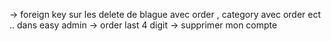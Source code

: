 -> foreign key sur les delete de blague avec order , category avec order ect .. dans easy admin
-> order last 4 digit
-> supprimer mon compte
